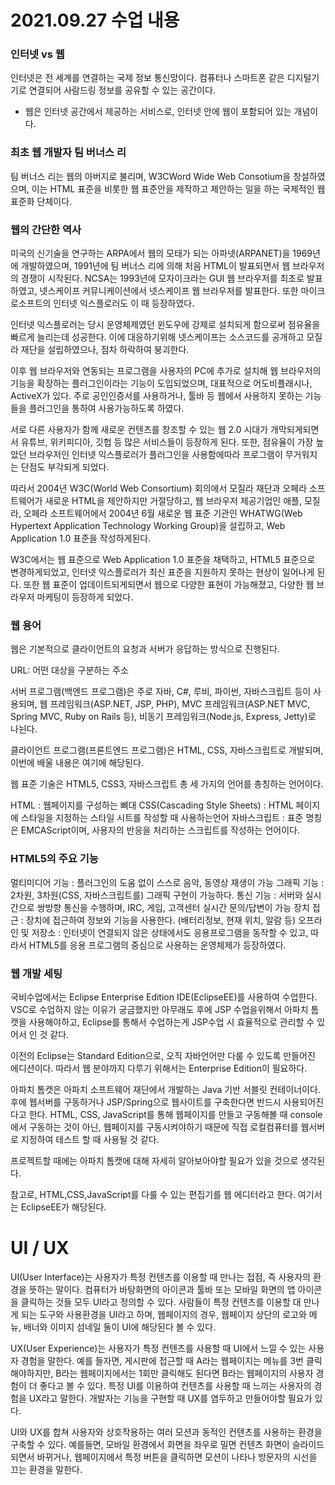 # 2021.09.27 수업 내용

### 인터넷 vs 웹
인터넷은 전 세계를 연결하는 국제 정보 통신망이다. 컴퓨터나 스마트폰 같은
디지털기기로 연결되어 사람드링 정보를 공유할 수 있는 공간이다.

- 웹은 인터넷 공간에서 제공하는 서비스로, 인터넷 안에 웹이 포함되어 있는 개념이다.





### 최초 웹 개발자 팀 버너스 리
팀 버너스 리는 웹의 아버지로 불리며, W3CWord Wide Web Consotium을 창설하였으며,
이는 HTML 표준을 비롯한 웹 표준안을 제작하고 제안하는 일을 하는 국제적인 웹표준화 단체이다.





### 웹의 간단한 역사
미국의 신기술을 연구하는 ARPA에서 웹의 모태가 되는 아파넷(ARPANET)을 1969년에 개발하였으며, 
1991년에 팀 버너스 리에 의해 처음 HTML이 발표되면서 웹 브라우저의 경쟁이 시작된다.
NCSA는 1993년에 모자이크라는 GUI 웹 브라우저를 최초로 발표하였고, 넷스케이프 커뮤니케이션에서
넷스케이프 웹 브라우저를 발표한다. 또한 마이크로소프트의 인터넷 익스플로러도 이 때 등장하였다.

인터넷 익스플로러는 당시 운영체제였던 윈도우에 강제로 설치되게 함으로써 점유율을 빠르게 늘리는데 성공한다.
이에 대응하기위해 넷스케이프는 소스코드를 공개하고 모질라 재단을 설립하였으나, 점차 하락하여 붕괴한다.

이후 웹 브라우저와 연동되는 프로그램을 사용자의 PC에 추가로 설치해 웹 브라우저의 기능을 확장하는 플러그인이라는
기능이 도입되었으며, 대표적으로 어도비플래시나, ActiveX가 있다. 주로 공인인증서를 사용하거나, 툴바 등 
웹에서 사용하지 못하는 기능들을 플러그인을 통하여 사용가능하도록 하였다.

서로 다른 사용자가 함께 새로운 컨텐츠를 창조할 수 있는 웹 2.0 시대가 개막되게되면서
유튜브, 위키피디아, 깃헙 등 많은 서비스들이 등장하게 된다. 또한, 점유율이 가장 높았던 브라우저인
인터넷 익스플로러가 플러그인을 사용함에따라 프로그램이 무거워지는 단점도 부각되게 되었다.

따라서 2004년 W3C(World Web Consortium) 회의에서 모질라 재단과 오페라 소프트웨어가 새로운 HTML을 제안하지만 거절당하고,
웹 브라우저 제공기업인 애플, 모질라, 오페라 소프트웨어에서 2004년 6월 새로운 웹 표준 기관인
WHATWG(Web Hypertext Application Technology Working Group)을 설립하고, Web Application 1.0 표준을 작성하게된다.

W3C에서는 웹 표준으로 Web Application 1.0 표준을 채택하고, HTML5 표준으로 변경하게되었고,
인터넷 익스플로러가 최신 표준을 지원하지 못하는 현상이 일어나게 된다.
또한 웹 표준이 업데이트되게되면서 웹으로 다양한 표현이 가능해졌고, 다양한 웹 브라우저 마케팅이 등장하게 되었다.





### 웹 용어

웹은 기본적으로 클라이언트의 요청과 서버가 응답하는 방식으로 진행된다.

URL: 어떤 대상을 구분하는 주소

서버 프로그램(백엔드 프로그램)은 주로 자바, C#, 루비, 파이썬, 자바스크립트 등이 사용되며,
웹 프레임워크(ASP.NET, JSP, PHP), MVC 프레임워크(ASP.NET MVC, Spring MVC, Ruby on Rails 등), 비동기 프레임워크(Node.js, Express, Jetty)로 나뉜다.

클라이언트 프로그램(프론트엔드 프로그램)은 HTML, CSS, 자바스크립트로 개발되며, 이번에 배울 내용은 여기에 해당된다.

웹 표준 기술은 HTML5, CSS3, 자바스크립트 총 세 가지의 언어를 총칭하는 언어이다.

HTML : 웹페이지를 구성하는 뼈대
CSS(Cascading Style Sheets) : HTML 페이지에 스타일을 지정하는 스타일 시트를 작성할 때 사용하는언어
자바스크립트 : 표준 명칭은 EMCAScript이며, 사용자의 반응을 처리하는 스크립트를 작성하는 언어이다.





### HTML5의 주요 기능

멀티미디어 기능 : 플러그인의 도움 없이 스스로 음악, 동영상 재생이 가능
그래픽 기능 : 2차원, 3차원(CSS, 자바스크립트를) 그래픽 구현이 가능하다.
통신 기능 : 서버와 실시간으로 쌍방향 통신을 수행하며, IRC, 게임, 고객센터 실시간 문의/답변이 가능
장치 접근 : 장치에 접근하여 정보와 기능을 사용한다. (배터리정보, 현재 위치, 알람 등)
오프라인 및 저장소 : 인터넷이 연결되지 않은 상태에서도 응용프로그램을 동작할 수 있고, 
                     따라서 HTML5를 응용 프로그램의 중심으로 사용하는 운영체제가 등장하였다.





### 웹 개발 세팅

국비수업에서는 Eclipse Enterprise Edition IDE(EclipseEE)를 사용하여 수업한다.
VSC로 수업하지 않는 이유가 궁금했지만 아무래도 후에 JSP 수업을위해서 아파치 톰캣을 사용해야하고, 
Eclipse를 통해서 수업하는게 JSP수업 시 효율적으로 관리할 수 있어서 인 것 같다.

이전의 Eclipse는 Standard Edition으로, 오직 자바언어만 다룰 수 있도록 만들어진 에디션이다.
따라서 웹 분야까지 다루기 위해서는 Enterprise Edition이 필요하다.

아파치 톰캣은 아파치 소프트웨어 재단에서 개발하는 Java 기반 서블릿 컨테이너이다.
후에 웹서버를 구동하거나 JSP/Spring으로 웹사이트를 구축한다면 반드시 사용되어진다고 한다.
HTML, CSS, JavaScript를 통해 웹페이지를 만들고 구동해볼 때 console에서 구동하는 것이 아닌, 웹페이지를
구동시켜야하기 때문에 직접 로컬컴퓨터를 웹서버로 지정하여 테스트 할 때 사용될 것 같다.

프로젝트할 때에는 아파치 톰캣에 대해 자세히 알아보아야할 필요가 있을 것으로 생각된다.

참고로, HTML,CSS,JavaScript를 다룰 수 있는 편집기를 웹 에디터라고 한다. 여기서는 EclipseEE가 해당된다.





# UI / UX

UI(User Interface)는 사용자가 특정 컨텐츠를 이용할 때 만나는 접점, 즉 사용자의 환경을 뜻하는 말이다.
컴퓨터가 바탕화면의 아이콘과 툴바 또는 모바일 화면의 앱 아이콘을 클릭하는 것들 모두 UI라고 정의할 수 있다.
사람들이 특정 컨텐츠를 이용할 대 만나게 되는 도구와 사용환경을 UI라고 하며, 웹페이지의 경우, 웹페이지 상단의 로고와 메뉴,
배너와 이미지 섬네일 둘이 UI에 해당된다 볼 수 있다.

UX(User Experience)는 사용자가 특정 컨텐츠를 사용할 때 UI에서 느낄 수 있는 사용자 경험을 말한다.
예를 들자면, 게시판에 접근할 때 A라는 웹페이지는 메뉴를 3번 클릭해야하지만, B라는 웹페이지에서는
1회만 클릭해도 된다면 B라는 웹페이지의 사용자 경험이 더 좋다고 볼 수 있다. 특정 UI를 이용하여 컨텐츠를 사용할 때
느끼는 사용자의 경험을 UX라고 말한다. 개발자는 기능을 구현할 때 UX를 염두하고 만들어야할 필요가 있다.

UI와 UX를 합쳐 사용자와 상호작용하는 여러 모션과 동적인 컨텐츠를 사용하는 환경을 구축할 수 있다.
예를들면, 모바일 환경에서 화면을 좌우로 밀면 컨텐츠 화면이 슬라이드 되면서 바뀌거나, 웹페이지에서 특정 버튼을 클릭하면
모션이 나타나 방문자의 시선을 끄는 환경을 말한다.




